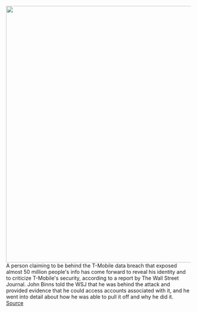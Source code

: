 <img src='https://cdn.vox-cdn.com/thumbor/xCBbRO7e7Gp0qWEDMO-hx8dz6Q0=/0x0:2040x1360/1200x800/filters:focal(857x517:1183x843)/cdn.vox-cdn.com/uploads/chorus_image/image/69780943/acastro_191108_1777_t-mobile_0001.0.0.jpg' width='700px' /><br/>
A person claiming to be behind the T-Mobile data breach that exposed almost 50 million people's info has come forward to reveal his identity and to criticize T-Mobile's security, according to a report by The Wall Street Journal. John Binns told the WSJ that he was behind the attack and provided evidence that he could access accounts associated with it, and he went into detail about how he was able to pull it off and why he did it.
<a href='https://www.theverge.com/2021/8/26/22643277/t-mobile-hacker-data-leak-claims-responsibility-criticizes-security'> Source <a/>